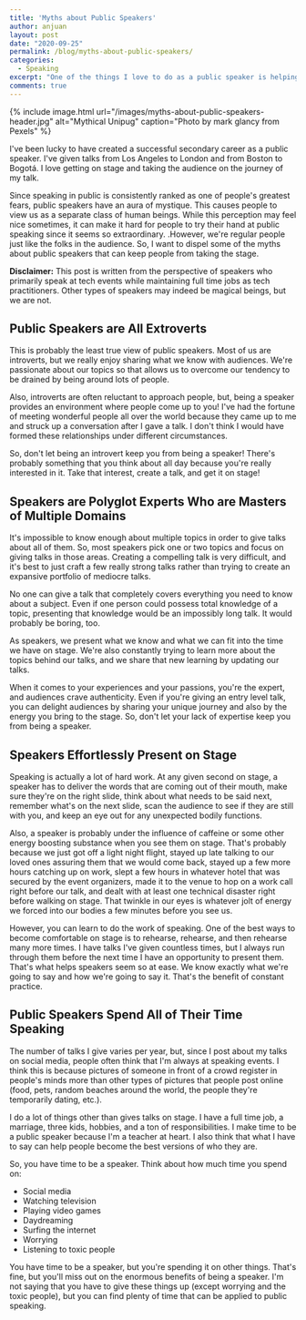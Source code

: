 ```yaml
---
title: 'Myths about Public Speakers'
author: anjuan
layout: post
date: "2020-09-25"
permalink: /blog/myths-about-public-speakers/
categories:
  - Speaking
excerpt: "One of the things I love to do as a public speaker is helping people start their journey to becoming a public speaker. This often results in resistance because of the myths that people have about public speakers, and I want to dispel those myths."
comments: true
---
```


 {% include image.html url="/images/myths-about-public-speakers-header.jpg" alt="Mythical Unipug" caption="Photo by mark glancy from Pexels" %}

I've been lucky to have created a successful secondary career as a public speaker. I've given talks from Los Angeles to London and from Boston to Bogotá. I love getting on stage and taking the audience on the journey of my talk.

Since speaking in public is consistently ranked as one of people's greatest fears, public speakers have an aura of mystique. This causes people to view us as a separate class of human beings. While this perception may feel nice sometimes, it can make it hard for people to try their hand at public speaking since it seems so extraordinary. .However, we're regular people just like the folks in the audience. So, I want to dispel some of the myths about public speakers that can keep people from taking the stage.

**Disclaimer:** This post is written from the perspective of speakers who primarily speak at tech events while maintaining full time jobs as tech practitioners. Other types of speakers may indeed be magical beings, but we are not.

## **Public Speakers are All Extroverts**

This is probably the least true view of public speakers. Most of us are introverts, but we really enjoy sharing what we know with audiences. We're passionate about our topics so that allows us to overcome our tendency to be drained by being around lots of people.

Also, introverts are often reluctant to approach people, but, being a speaker provides an environment where people come up to you! I've had the fortune of meeting wonderful people all over the world because they came up to me and struck up a conversation after I gave a talk. I don't think I would have formed these relationships under different circumstances.

So, don't let being an introvert keep you from being a speaker! There's probably something that you think about all day because you're really interested in it. Take that interest, create a talk, and get it on stage!

## **Speakers are Polyglot Experts Who are Masters of Multiple Domains**

It's impossible to know enough about multiple topics in order to give talks about all of them. So, most speakers pick one or two topics and focus on giving talks in those areas. Creating a compelling talk is very difficult, and it's best to just craft a few really strong talks rather than trying to create an expansive portfolio of mediocre talks.

No one can give a talk that completely covers everything you need to know about a subject. Even if one person could possess total knowledge of a topic, presenting that knowledge would be an impossibly long talk. It would probably be boring, too.

As speakers, we present what we know and what we can fit into the time we have on stage. We're also constantly trying to learn more about the topics behind our talks, and we share that new learning by updating our talks.

When it comes to your experiences and your passions, you're the expert, and audiences crave authenticity. Even if you're giving an entry level talk, you can delight audiences by sharing your unique journey and also by the energy you bring to the stage. So, don't let your lack of expertise keep you from being a speaker.

## **Speakers Effortlessly Present on Stage**

Speaking is actually a lot of hard work. At any given second on stage, a speaker has to deliver the words that are coming out of their mouth, make sure they're on the right slide, think about what needs to be said next, remember what's on the next slide, scan the audience to see if they are still with you, and keep an eye out for any unexpected bodily functions.

Also, a speaker is probably under the influence of caffeine or some other energy boosting substance when you see them on stage. That's probably because we just got off a light night flight, stayed up late talking to our loved ones assuring them that we would come back, stayed up a few more hours catching up on work, slept a few hours in whatever hotel that was secured by the event organizers, made it to the venue to hop on a work call right before our talk, and dealt with at least one technical disaster right before walking on stage. That twinkle in our eyes is whatever jolt of energy we forced into our bodies a few minutes before you see us.

However, you can learn to do the work of speaking. One of the best ways to become comfortable on stage is to rehearse, rehearse, and then rehearse many more times. I have talks I've given countless times, but I always run through them before the next time I have an opportunity to present them. That's what helps speakers seem so at ease. We know exactly what we're going to say and how we're going to say it. That's the benefit of constant practice.

## **Public Speakers Spend All of Their Time Speaking**

The number of talks I give varies per year, but, since I post about my talks on social media, people often think that I'm always at speaking events. I think this is because pictures of someone in front of a crowd register in people's minds more than other types of pictures that people post online (food, pets, random beaches around the world, the people they're temporarily dating, etc.).

I do a lot of things other than gives talks on stage. I have a full time job, a marriage, three kids, hobbies, and a ton of responsibilities. I make time to be a public speaker because I'm a teacher at heart. I also think that what I have to say can help people become the best versions of who they are.

So, you have time to be a speaker. Think about how much time you spend on:

* Social media
* Watching television
* Playing video games
* Daydreaming
* Surfing the internet
* Worrying
* Listening to toxic people

You have time to be a speaker, but you're spending it on other things. That's fine, but you'll miss out on the enormous benefits of being a speaker. I'm not saying that you have to give these things up (except worrying and the toxic people), but you can find plenty of time that can be applied to public speaking.
